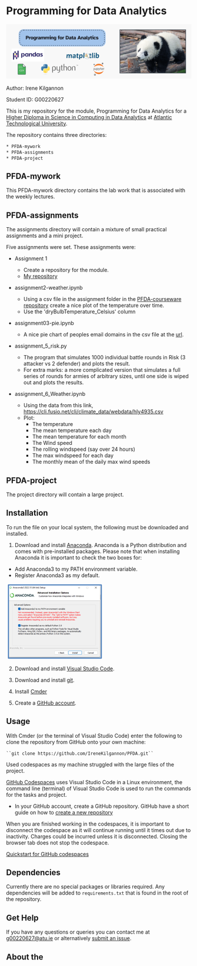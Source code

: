 # Programming for Data Analytics 

![Banner](readme_banner.png)

Author: Irene Kilgannon

Student ID: G00220627

This is my repository for the module, Programming for Data Analytics for a [Higher Diploma in Science in Computing in Data Analytics](https://www.gmit.ie/higher-diploma-in-science-in-computing-in-data-analytics) at [Atlantic Technological University](https://www.atu.ie/).

The repository contains three directories:

    * PFDA-mywork
    * PFDA-assignments
    * PFDA-project

## PFDA-mywork

This PFDA-mywork directory contains the lab work that is associated with the weekly lectures.

## PFDA-assignments

The assignments directory will contain a mixture of small practical assignments and a mini project.

Five assignments were set. These assignments were:

- Assignment 1
    - Create a repository for the module. 
    - [My repository](https://github.com/IreneKilgannon/PFDA)

- assignment2-weather.ipynb
    - Using a csv file in the assignment folder in the [PFDA-courseware repository]((https://github.com/andrewbeattycourseware/PFDA-courseware)) create a nice plot of the temperature over time.
    - Use the 'dryBulbTemperature_Celsius' column

- assignment03-pie.ipynb
    - A nice pie chart of peoples email domains in the csv file at the [url](https://drive.google.com/uc?id=1AWPf-pJodJKeHsARQK_RHiNsE8fjPCVK&export=download).

- assignment_5_risk.py
    - The program that simulates 1000 individual battle rounds in Risk (3 attacker vs 2 defender) and plots the result.
    - For extra marks: a more complicated version that simulates a full series of rounds for armies of arbitrary sizes, until one side is wiped out and plots the results.

- assignment_6_Weather.ipynb
    - Using the data from this link, https://cli.fusio.net/cli/climate_data/webdata/hly4935.csv
    - Plot:
        * The temperature
        * The mean temperature each day
        * The mean temperature for each month
        * The Wind speed
        * The rolling windspeed (say over 24 hours)
        * The max windspeed for each day
        * The monthly mean of the daily max wind speeds

## PFDA-project

The project directory will contain a large project.

## Installation

To run the file on your local system, the following must be downloaded and installed.

1. Download and install [Anaconda](https://www.anaconda.com/download). Anaconda is a Python distribution and comes with pre-installed packages. Please note that when installing Anaconda it is important to check the two boxes for:
  * Add Anaconda3 to my PATH environment variable.
  * Register Anaconda3 as my default.
  
![Anaconda](https://github.com/IreneKilgannon/pands-project/blob/main/images/Anaconda.png)

2. Download and install [Visual Studio Code](https://code.visualstudio.com/).

3. Download and install [git](https://git-scm.com/downloads).

4. Install [Cmder](https://cmder.app/)

5. Create a [GitHub account](https://github.com). 

## Usage

With Cmder (or the terminal of Visual Studio Code) enter the following to clone the repository from GitHub onto your own machine:
  
    ``git clone https://github.com/IreneKilgannon/PFDA.git``

Used codespaces as my machine struggled with the large files of the project. 

[GitHub Codespaces](https://github.com/features/codespaces) uses Visual Studio Code in a Linux environment, the command line (terminal) of Visual Studio Code is used to run the commands for the tasks and project. 

* In your GitHub account, create a GitHub repository. GitHub have a short guide on how to [create a new repository](https://docs.github.com/en/repositories/creating-and-managing-repositories/quickstart-for-repositories)

When you are finished working in the codespaces, it is important to disconnect the codespace as it will continue running until it times out due to inactivity. Charges could be incurred unless it is disconnected. Closing the browser tab does not stop the codespace.

[Quickstart for GitHub codespaces](https://docs.github.com/en/codespaces/getting-started/quickstart)

## Dependencies

Currently there are no special packages or libraries required. Any dependencies will be added to ``requirements.txt`` that is found in the root of the repository.

## Get Help

If you have any questions or queries you can contact me at g00220627@atu.ie or alternatively [submit an issue](https://github.com/IreneKilgannon/computer_infrastructure/issues).

## About the 
